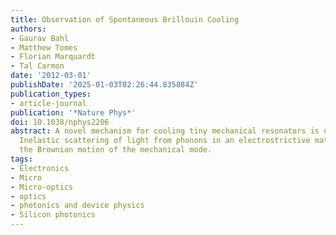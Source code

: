 ```yaml
---
title: Observation of Spontaneous Brillouin Cooling
authors:
- Gaurav Bahl
- Matthew Tomes
- Florian Marquardt
- Tal Carmon
date: '2012-03-01'
publishDate: '2025-01-03T02:26:44.835884Z'
publication_types:
- article-journal
publication: '*Nature Phys*'
doi: 10.1038/nphys2206
abstract: A novel mechanism for cooling tiny mechanical resonators is now demonstrated.
  Inelastic scattering of light from phonons in an electrostrictive material attenuates
  the Brownian motion of the mechanical mode.
tags:
- Electronics
- Micro
- Micro-optics
- optics
- photonics and device physics
- Silicon photonics
---
```


